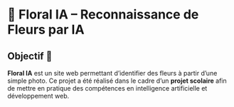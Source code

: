 # 🌿 Floral IA – Reconnaissance de Fleurs par IA

## Objectif 🧠

**Floral IA** est un site web permettant d’identifier des fleurs à partir d’une simple photo. Ce projet a été réalisé dans le cadre d’un **projet scolaire** afin de mettre en pratique des compétences en intelligence artificielle et développement web.


